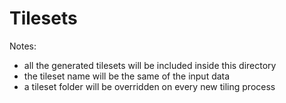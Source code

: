 # Tilesets

Notes:

- all the generated tilesets will be included inside this directory
- the tileset name will be the same of the input data
- a tileset folder will be overridden on every new tiling process
